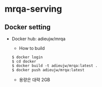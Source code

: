 # mrqa-serving

## Docker setting

- Docker hub: adieujw/mrqa

  - How to build
  ```
  $ docker login
  $ cd docker
  $ docker build -t adieujw/mrqa:latest .
  $ docker push adieujw/mrqa:latest
  ```

  - 용량은 대략 2GB